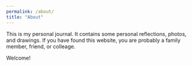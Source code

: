```yaml
---
permalink: /about/
title: "About"
---
```


This is my personal journal. It contains some personal reflections, photos, and drawings. If you have found this 
website, you are probably a family member, friend, or colleage. 

Welcome!